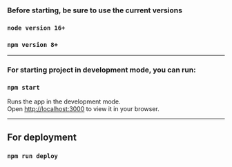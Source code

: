 ### Before starting, be sure to use the current versions

### `node version 16+`
### `npm version 8+`

----------------------------------------------------------

### For starting project in development mode, you can run:

### `npm start`

Runs the app in the development mode.\
Open [http://localhost:3000](http://localhost:3000) to view it in your browser.

----------------------------------------------------------

## For deployment

### `npm run deploy`
